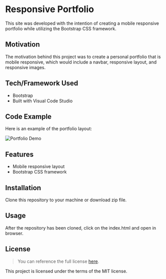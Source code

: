 # Responsive Portfolio
This site was developed with the intention of creating a mobile responsive portfolio while utilizing the Bootstrap CSS framework. 

## Motivation
The motivation behind this project was to create a personal portfolio that is mobile responsive, which would include a navbar, responsive layout, and responsive images.  

## Tech/Framework Used
* Bootstrap
* Built with Visual Code Studio

## Code Example
Here is an example of the portfolio layout:

![Portfolio Demo]()

## Features
* Mobile responsive layout
* Bootstrap CSS framework

## Installation
Clone this repository to your machine or download zip file.

## Usage
After the repository has been cloned, click on the index.html and open in browser. 

## License 
> You can reference the full license [here](https://github.com/Picke1id/idp-responsive-portfolio/blob/master/LICENSE).

This project is licensed under the terms of the MIT license.
